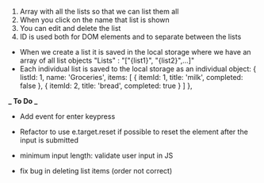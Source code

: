 1. Array with all the lists so that we can list them all
2. When you click on the name that list is shown
3. You can edit and delete the list
4. ID is used both for DOM elements and to separate between the lists

- When we create a list it is saved in the local storage where we have an array of all list objects "Lists" : "["{list1}", "{list2}",...]"
- Each individual list is saved to the local storage as an individual object:
  {
  listId: 1,
  name: 'Groceries',
  items: [
  { itemId: 1, title: 'milk', completed: false },
  { itemId: 2, title: 'bread', completed: true }
  ]
  },

**_ To Do _**

- Add event for enter keypress

- Refactor to use e.target.reset if possible to reset the element after the input is submitted

- minimum input length: validate user input in JS

- fix bug in deleting list items (order not correct)
